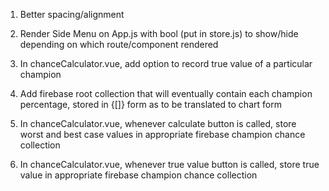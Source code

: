 1) Better spacing/alignment

2) Render Side Menu on App.js with bool (put in store.js) to show/hide depending on which route/component rendered

3) In chanceCalculator.vue, add option to record true value of a particular champion

4) Add firebase root collection that will eventually contain each champion percentage, stored in {[]} form as to be translated to chart form

5) In chanceCalculator.vue, whenever calculate button is called, store worst and best case values in appropriate firebase champion chance collection

6) In chanceCalculator.vue, whenever true value button is called, store true value in appropriate firebase champion chance collection
